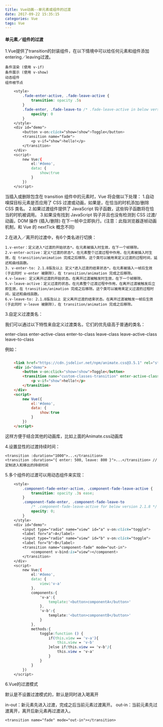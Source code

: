 ```yaml
---
title: Vue动画--单元素或组件的过渡
date: 2017-09-22 15:35:15
categories: Vue
tags: Vue
---
```


#### 单元素／组件的过渡

1.Vue提供了transition的封装组件，在以下情境中可以给任何元素和组件添加entering／leaving过渡。

	条件渲染 (使用 v-if)
	条件展示 (使用 v-show)
	动态组件
	组件根节点

``` css 
	<style>
        .fade-enter-active, .fade-leave-active {
            transition: opacity .5s
        }
        .fade-enter, .fade-leave-to /* .fade-leave-active in below version 2.1.8 */ {
            opacity: 0
        }
    </style>
	<div id="demo">
        <button v-on:click="show=!show">Toggle</button>
        <transition name="fade">
            <p v-if="show">hello!</p>
        </transition>
    </div>
    <script>
        new Vue({
            el:'#demo',
            data: {
                show:true
            }
        })
    </script>

```

当插入或删除包含在 transition 组件中的元素时，Vue 将会做以下处理：
1.自动嗅探目标元素是否应用了 CSS 过渡或动画，如果是，在恰当的时机添加/删除 CSS 类名。
2.如果过渡组件提供了 JavaScript 钩子函数，这些钩子函数将在恰当的时机被调用。
3.如果没有找到 JavaScript 钩子并且也没有检测到 CSS 过渡/动画，DOM 操作 (插入/删除) 在下一帧中立即执行。(注意：此指浏览器逐帧动画机制，和 Vue 的 nextTick 概念不同)   


2.在进入／离开的过渡中，有6个类名进行切换：

	1.v-enter：定义进入*过渡的开始状态*。在元素被插入时生效，在下一个帧移除。
	2.v-enter-active：定义*过渡的状态*。在元素整个过渡过程中作用，在元素被插入时生效，在 transition/animation 完成之后移除。这个类可以被用来定义过渡的过程时间，延迟和曲线函数。
	3. v-enter-to: 2.1.8版及以上 定义*进入过渡的结束状态*。在元素被插入一帧后生效 (于此同时 v-enter 被删除)，在 transition/animation 完成之后移除。
	4.v-leave: 定义离开过渡的开始状态。在离开过渡被触发时生效，在下一个帧移除。
	5.v-leave-active：定义过渡的状态。在元素整个过渡过程中作用，在离开过渡被触发后立即生效，在 transition/animation 完成之后移除。这个类可以被用来定义过渡的过程时间，延迟和曲线函数。
	6.v-leave-to: 2.1.8版及以上 定义离开过渡的结束状态。在离开过渡被触发一帧后生效 (于此同时 v-leave 被删除)，在 transition/animation 完成之后移除。

3.自定义过渡类名：

我们可以通过以下特性来自定义过渡类名，它们的优先级高于普通的类名：

enter-class
enter-active-class
enter-to-class
leave-class
leave-active-class
leave-to-class

例如：
	
``` html

	<link href="https://cdn.jsdelivr.net/npm/animate.css@3.5.1" rel="stylesheet" type="text/css">
	<div id="demo">
        <button v-on:click="show=!show">Toggle</button>
        <transition name="custom-classes-transition" enter-active-class="animated data" leave-active-class="animated bounceOutRight">
            <p v-if="show">hello!</p>
        </transition>
    </div>
    <script>
        new Vue({
            el:'#demo',
            data: {
                show:true
            }
        })
    </script>

```

这样方便于结合其他的动画库，比如上面的Animate.css动画库    


4.设置显性的过渡持续时间：

	<transition :duration="1000">...</transition>
	<transition :duration="{ enter: 500, leave: 800 }">...</transition> //定制进入和移出的持续时间

5.多个组件的过渡可以用动态组件来实现：

``` css
	<style>
        .component-fade-enter-active, .component-fade-leave-active {
            transition: opacity .3s ease;
        }
        .component-fade-enter, .component-fade-leave-to
            /* .component-fade-leave-active for below version 2.1.8 */ {
            opacity: 0;
        }
    </style>
	<div id="demo">
        <input type="radio" name="view" id="a" v-on:click="toggle">
        <label for="a">A</label>
        <input type="radio" name="view" id="b" v-on:click="toggle">
        <label for="b">B</label>
        <transition name="component-fade" mode="out-in">
            <component v-bind:is="view"></component>
        </transition>
    </div>
    <script>
        new Vue({
            el:'#demo',
            data: {
                view:'v-a'
            },
            components:{
                'v-a':{
                    template:'<button>componentA</button>'
                },
                'v-b':{
                    template:'<button>componentB</button>'
                }
            },
            methods:{
                toggle:function () {
                    if(this.view == 'v-a'){
                        this.view = 'v-b'
                    }else if(this.view == 'v-b'){
                        this.view = 'v-a'
                    }
                }
            }
        })
    </script>

```

6.Vue的过渡模式

默认是不设置过渡模式的，默认是同时进入喝离开

in-out：新元素先进入过渡，完成之后当前元素过渡离开。
out-in：当前元素先过渡离开，离开后新元素再过渡进入。

	<transition name="fade" mode="out-in"></transition>

	
